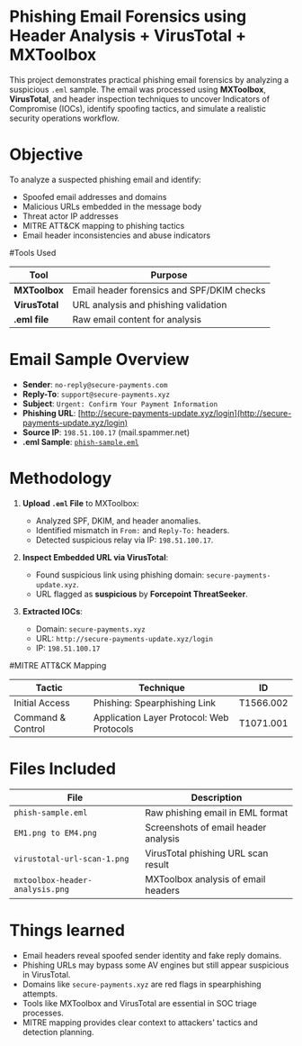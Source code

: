 # Phishing Email Forensics using Header Analysis + VirusTotal + MXToolbox

This project demonstrates practical phishing email forensics by analyzing a suspicious `.eml` sample. The email was processed using **MXToolbox**, **VirusTotal**, and header inspection techniques to uncover Indicators of Compromise (IOCs), identify spoofing tactics, and simulate a realistic security operations workflow.


# Objective

To analyze a suspected phishing email and identify:
- Spoofed email addresses and domains
- Malicious URLs embedded in the message body
- Threat actor IP addresses
- MITRE ATT&CK mapping to phishing tactics
- Email header inconsistencies and abuse indicators

#Tools Used

| Tool              | Purpose                              |
|-------------------|---------------------------------------|
| **MXToolbox**     | Email header forensics and SPF/DKIM checks |
| **VirusTotal**    | URL analysis and phishing validation |
| **.eml file**     | Raw email content for analysis       |

# Email Sample Overview

- **Sender**: `no-reply@secure-payments.com`
- **Reply-To**: `support@secure-payments.xyz`
- **Subject**: `Urgent: Confirm Your Payment Information`
- **Phishing URL**: [http://secure-payments-update.xyz/login](http://secure-payments-update.xyz/login)
- **Source IP**: `198.51.100.17` (mail.spammer.net)
- **.eml Sample**: [`phish-sample.eml`](./email-header-analysis/phish-sample.eml)

# Methodology

1. **Upload `.eml` File** to MXToolbox:
   - Analyzed SPF, DKIM, and header anomalies.
   - Identified mismatch in `From:` and `Reply-To:` headers.
   - Detected suspicious relay via IP: `198.51.100.17`.

2. **Inspect Embedded URL via VirusTotal**:
   - Found suspicious link using phishing domain: `secure-payments-update.xyz`.
   - URL flagged as **suspicious** by **Forcepoint ThreatSeeker**.

3. **Extracted IOCs**:
   - Domain: `secure-payments.xyz`
   - URL: `http://secure-payments-update.xyz/login`
   - IP: `198.51.100.17`


#MITRE ATT&CK Mapping

| Tactic            | Technique                                 | ID           |
|-------------------|--------------------------------------------|--------------|
| Initial Access    | Phishing: Spearphishing Link               | T1566.002    |
| Command & Control | Application Layer Protocol: Web Protocols | T1071.001    |


# Files Included

| File                          | Description                           |
|-------------------------------|----------------------------------------|
| `phish-sample.eml`            | Raw phishing email in EML format       |
| `EM1.png to EM4.png`          | Screenshots of email header analysis   |
| `virustotal-url-scan-1.png`  | VirusTotal phishing URL scan result    |
| `mxtoolbox-header-analysis.png`| MXToolbox analysis of email headers |


# Things learned

- Email headers reveal spoofed sender identity and fake reply domains.
- Phishing URLs may bypass some AV engines but still appear suspicious in VirusTotal.
- Domains like `secure-payments.xyz` are red flags in spearphishing attempts.
- Tools like MXToolbox and VirusTotal are essential in SOC triage processes.
- MITRE mapping provides clear context to attackers' tactics and detection planning.



